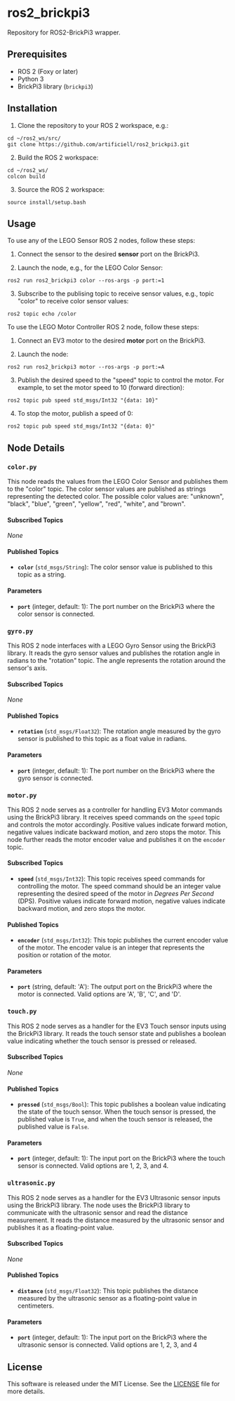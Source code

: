 # ros2_brickpi3
Repository for ROS2-BrickPi3 wrapper.

## Prerequisites

- ROS 2 (Foxy or later)
- Python 3
- BrickPi3 library (`brickpi3`)

## Installation

1. Clone the repository to your ROS 2 workspace, e.g.:
```
cd ~/ros2_ws/src/
git clone https://github.com/artificiell/ros2_brickpi3.git
```

2. Build the ROS 2 workspace:
```
cd ~/ros2_ws/
colcon build 
```

3. Source the ROS 2 workspace:
```
source install/setup.bash
```


## Usage

To use any of the LEGO Sensor ROS 2 nodes, follow these steps:

1. Connect the sensor to the desired **sensor** port on the BrickPi3.

2. Launch the node, e.g., for the  LEGO Color Sensor:
```
ros2 run ros2_brickpi3 color --ros-args -p port:=1
```
3. Subscribe to the publising topic to receive sensor values, e.g., topic "color" to receive color sensor values:
```
ros2 topic echo /color
```

To use the LEGO Motor Controller ROS 2 node, follow these steps:

1. Connect an EV3 motor to the desired **motor** port on the BrickPi3.

2. Launch the node:
```
ros2 run ros2_brickpi3 motor --ros-args -p port:=A
```

3. Publish the desired speed to the "speed" topic to control the motor. For example, to set the motor speed to 10 (forward direction):
```
ros2 topic pub speed std_msgs/Int32 "{data: 10}"
```

4. To stop the motor, publish a speed of 0:
```
ros2 topic pub speed std_msgs/Int32 "{data: 0}"
```


## Node Details

### `color.py`

This node reads the values from the LEGO Color Sensor and publishes them to the "color" topic. The color sensor values are published as strings representing the detected color. The possible color values are: "unknown", "black", "blue", "green", "yellow", "red", "white", and "brown".

#### Subscribed Topics

_None_

#### Published Topics

- **`color`** (`std_msgs/String`): The color sensor value is published to this topic as a string.

#### Parameters

- **`port`** (integer, default: 1): The port number on the BrickPi3 where the color sensor is connected.


### `gyro.py`

This ROS 2 node interfaces with a LEGO Gyro Sensor using the BrickPi3 library. It reads the gyro sensor values and publishes the rotation angle in radians to the "rotation" topic. The angle represents the rotation around the sensor's axis.

#### Subscribed Topics

_None_

#### Published Topics

- **`rotation`** (`std_msgs/Float32`): The rotation angle measured by the gyro sensor is published to this topic as a float value in radians.

#### Parameters

- **`port`** (integer, default: 1): The port number on the BrickPi3 where the gyro sensor is connected.


### `motor.py`

This ROS 2 node serves as a controller for handling EV3 Motor commands using the BrickPi3 library. It receives speed commands on the `speed` topic and controls the motor accordingly. Positive values indicate forward motion, negative values indicate backward motion, and zero stops the motor. This node further reads the motor encoder value and publishes it on the `encoder` topic.

#### Subscribed Topics

- **`speed`** (`std_msgs/Int32`): This topic receives speed commands for controlling the motor. The speed command should be an integer value representing the desired speed of the motor in _Degrees Per Second_ (DPS). Positive values indicate forward motion, negative values indicate backward motion, and zero stops the motor.

#### Published Topics

- **`encoder`** (`std_msgs/Int32`): This topic publishes the current encoder value of the motor. The encoder value is an integer that represents the position or rotation of the motor.

#### Parameters

- **`port`** (string, default: 'A'): The output port on the BrickPi3 where the motor is connected. Valid options are 'A', 'B', 'C', and 'D'.


### `touch.py`

This ROS 2 node serves as a handler for the EV3 Touch sensor inputs using the BrickPi3 library. It reads the touch sensor state and publishes a boolean value indicating whether the touch sensor is pressed or released.

#### Subscribed Topics

_None_

#### Published Topics

- **`pressed`** (`std_msgs/Bool`): This topic publishes a boolean value indicating the state of the touch sensor. When the touch sensor is pressed, the published value is `True`, and when the touch sensor is released, the published value is `False`.

#### Parameters

- **`port`** (integer, default: 1): The input port on the BrickPi3 where the touch sensor is connected. Valid options are 1, 2, 3, and 4.


### `ultrasonic.py`

This ROS 2 node serves as a handler for the EV3 Ultrasonic sensor inputs using the BrickPi3 library. The node uses the BrickPi3 library to communicate with the ultrasonic sensor and read the distance measurement. It reads the distance measured by the ultrasonic sensor and publishes it as a floating-point value.

#### Subscribed Topics

_None_

#### Published Topics

- **`distance`** (`std_msgs/Float32`): This topic publishes the distance measured by the ultrasonic sensor as a floating-point value in centimeters.

#### Parameters

- **`port`** (integer, default: 1): The input port on the BrickPi3 where the ultrasonic sensor is connected. Valid options are 1, 2, 3, and 4


## License

This software is released under the MIT License. See the [LICENSE](LICENSE) file for more details.

